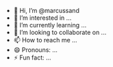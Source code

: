 - 👋 Hi, I’m @marcussand
- 👀 I’m interested in ...
- 🌱 I’m currently learning ...
- 💞️ I’m looking to collaborate on ...
- 📫 How to reach me ...
- 😄 Pronouns: ...
- ⚡ Fun fact: ...

<!---
marcussand/marcussand is a ✨ special ✨ repository because its `README.md` (this file) appears on your GitHub profile.
You can click the Preview link to take a look at your changes.
--->
